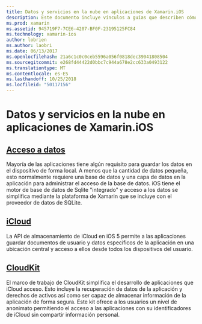 ```yaml
---
title: Datos y servicios en la nube en aplicaciones de Xamarin.iOS
description: Este documento incluye vínculos a guías que describen cómo trabajar con datos locales, iCloud y CloudKit en una aplicación de Xamarin.iOS.
ms.prod: xamarin
ms.assetid: 945719F7-7CE6-4207-BF0F-23195125FC84
ms.technology: xamarin-ios
author: lobrien
ms.author: laobri
ms.date: 06/13/2017
ms.openlocfilehash: 21a6c1c0c0ceb5596a056f0818dec39041808504
ms.sourcegitcommit: e268fd44422d0bbc7c944a678e2cc633a0493122
ms.translationtype: MT
ms.contentlocale: es-ES
ms.lasthandoff: 10/25/2018
ms.locfileid: "50117156"
---
```

# <a name="data-and-cloud-services-in-xamarinios-apps"></a>Datos y servicios en la nube en aplicaciones de Xamarin.iOS

##  <a name="data-accessiosdata-clouddataindexmd"></a>[Acceso a datos](~/ios/data-cloud/data/index.md)

Mayoría de las aplicaciones tiene algún requisito para guardar los datos en el dispositivo de forma local. A menos que la cantidad de datos pequeña, esto normalmente requiere una base de datos y una capa de datos en la aplicación para administrar el acceso de la base de datos. iOS tiene el motor de base de datos de Sqlite "integrado" y acceso a los datos se simplifica mediante la plataforma de Xamarin que se incluye con el proveedor de datos de SQLite.

##  <a name="icloudiosdata-cloudintroduction-to-icloudmd"></a>[iCloud](~/ios/data-cloud/introduction-to-icloud.md)

La API de almacenamiento de iCloud en iOS 5 permite a las aplicaciones guardar documentos de usuario y datos específicos de la aplicación en una ubicación central y acceso a ellos desde todos los dispositivos del usuario.

##  <a name="cloudkitiosdata-cloudintro-to-cloudkitmd"></a>[CloudKit](~/ios/data-cloud/intro-to-cloudkit.md)

El marco de trabajo de CloudKit simplifica el desarrollo de aplicaciones que iCloud acceso. Esto incluye la recuperación de datos de la aplicación y derechos de activos así como ser capaz de almacenar información de la aplicación de forma segura. Este kit ofrece a los usuarios un nivel de anonimato permitiendo el acceso a las aplicaciones con su identificadores de iCloud sin compartir información personal.